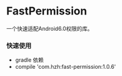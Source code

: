 # FastPermission
一个快速适配Android6.0权限的库。

### 快速使用
- gradle 依赖
- compile 'com.hzh:fast-permission:1.0.6'